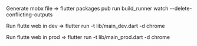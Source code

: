 Generate mobx file => flutter packages pub run build_runner watch --delete-conflicting-outputs

Run flutte web in dev => flutter run -t lib/main_dev.dart -d chrome

Run flutte web in prod => flutter run -t lib/main_prod.dart -d chrome
